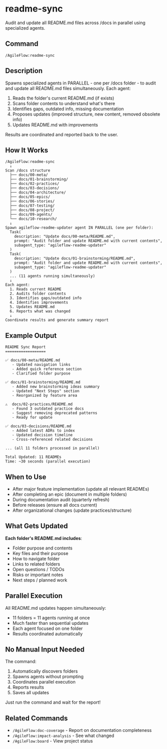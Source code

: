 # readme-sync

Audit and update all README.md files across /docs in parallel using specialized agents.

## Command

`/AgileFlow:readme-sync`

## Description

Spawns specialized agents in PARALLEL - one per /docs folder - to audit and update all README.md files simultaneously. Each agent:
1. Reads the folder's current README.md (if exists)
2. Scans folder contents to understand what's there
3. Identifies gaps, outdated info, missing documentation
4. Proposes updates (improved structure, new content, removed obsolete info)
5. Updates README.md with improvements

Results are coordinated and reported back to the user.

## How It Works

```
/AgileFlow:readme-sync
  ↓
Scan /docs structure
  ├── docs/00-meta/
  ├── docs/01-brainstorming/
  ├── docs/02-practices/
  ├── docs/03-decisions/
  ├── docs/04-architecture/
  ├── docs/05-epics/
  ├── docs/06-stories/
  ├── docs/07-testing/
  ├── docs/08-project/
  ├── docs/09-agents/
  └── docs/10-research/
  ↓
Spawn agileflow-readme-updater agent IN PARALLEL (one per folder):
  Task(
    description: "Update docs/00-meta/README.md",
    prompt: "Audit folder and update README.md with current contents",
    subagent_type: "agileflow-readme-updater"
  )
  Task(
    description: "Update docs/01-brainstorming/README.md",
    prompt: "Audit folder and update README.md with current contents",
    subagent_type: "agileflow-readme-updater"
  )
  ... (11 agents running simultaneously)
  ↓
Each agent:
  1. Reads current README
  2. Audits folder contents
  3. Identifies gaps/outdated info
  4. Identifies improvements
  5. Updates README.md
  6. Reports what was changed
  ↓
Coordinate results and generate summary report
```

## Example Output

```
README Sync Report
==================

✅ docs/00-meta/README.md
   - Updated navigation links
   - Added quick reference section
   - Clarified folder purpose

✅ docs/01-brainstorming/README.md
   - Added new brainstorming ideas summary
   - Updated "Next Steps" section
   - Reorganized by feature area

⚠️  docs/02-practices/README.md
   - Found 3 outdated practice docs
   - Suggest removing deprecated patterns
   - Ready for update

✅ docs/03-decisions/README.md
   - Added latest ADRs to index
   - Updated decision timeline
   - Cross-referenced related decisions

... (all 11 folders processed in parallel)

Total Updated: 11 READMEs
Time: ~30 seconds (parallel execution)
```

## When to Use

- After major feature implementation (update all relevant READMEs)
- After completing an epic (document in multiple folders)
- During documentation audit (quarterly refresh)
- Before releases (ensure all docs current)
- After organizational changes (update practices/structure)

## What Gets Updated

**Each folder's README.md includes**:
- Folder purpose and contents
- Key files and their purpose
- How to navigate folder
- Links to related folders
- Open questions / TODOs
- Risks or important notes
- Next steps / planned work

## Parallel Execution

All README.md updates happen simultaneously:
- 11 folders = 11 agents running at once
- Much faster than sequential updates
- Each agent focused on one folder
- Results coordinated automatically

## No Manual Input Needed

The command:
1. Automatically discovers folders
2. Spawns agents without prompting
3. Coordinates parallel execution
4. Reports results
5. Saves all updates

Just run the command and wait for the report!

## Related Commands

- `/AgileFlow:doc-coverage` - Report on documentation completeness
- `/AgileFlow:impact-analysis` - See what changed
- `/AgileFlow:board` - View project status
